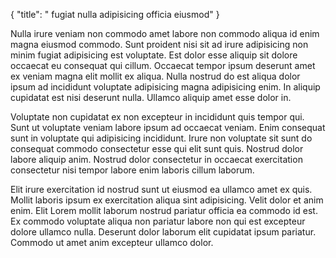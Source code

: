 {
  "title": " fugiat nulla adipisicing officia eiusmod"
}

Nulla irure veniam non commodo amet labore non commodo aliqua id enim magna eiusmod commodo. Sunt proident nisi sit ad irure adipisicing non minim fugiat adipisicing est voluptate. Est dolor esse aliquip sit dolore occaecat eu consequat qui cillum. Occaecat tempor ipsum deserunt amet ex veniam magna elit mollit ex aliqua. Nulla nostrud do est aliqua dolor ipsum ad incididunt voluptate adipisicing magna adipisicing enim. In aliquip cupidatat est nisi deserunt nulla. Ullamco aliquip amet esse dolor in.

Voluptate non cupidatat ex non excepteur in incididunt quis tempor qui. Sunt ut voluptate veniam labore ipsum ad occaecat veniam. Enim consequat sunt in voluptate qui adipisicing incididunt. Irure non voluptate sit sunt do consequat commodo consectetur esse qui elit sunt quis. Nostrud dolor labore aliquip anim. Nostrud dolor consectetur in occaecat exercitation consectetur nisi tempor labore enim laboris cillum laborum.

Elit irure exercitation id nostrud sunt ut eiusmod ea ullamco amet ex quis. Mollit laboris ipsum ex exercitation aliqua sint adipisicing. Velit dolor et anim enim. Elit Lorem mollit laborum nostrud pariatur officia ea commodo id est. Ex commodo voluptate aliqua non pariatur labore non qui est excepteur dolore ullamco nulla. Deserunt dolor laborum elit cupidatat ipsum pariatur. Commodo ut amet anim excepteur ullamco dolor.